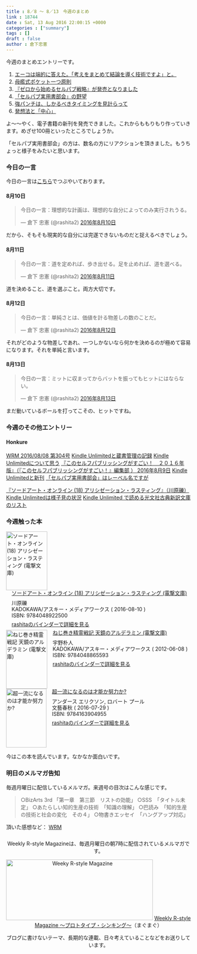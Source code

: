 ```yaml
---
title : 8／8 〜 8／13　今週のまとめ
link : 18744
date : Sat, 13 Aug 2016 22:00:15 +0000
categories : ["summary"]
tags : []
draft : false
author : 倉下忠憲
---
```


今週のまとめエントリーです。

<ol>
<li><a href="https://rashita.net/blog/?p=18715">エーコは端的に答えた。「考えをまとめて結論を導く技術ですよ」と。</a></li>
<li><a href="https://rashita.net/blog/?p=18720">母艦式ポケット一つ原則</a></li>
<li><a href="https://rashita.net/blog/?p=18725">『ゼロから始めるセルパブ戦略』が発売となりました</a></li>
<li><a href="https://rashita.net/blog/?p=18730">「セルパブ実用書部会」の野望</a></li>
<li><a href="https://rashita.net/blog/?p=18733">強パンチは、しかるべきタイミングを見計らって</a></li>
<li><a href="https://rashita.net/blog/?p=18737">発想法と「中心」</a></li>
</ol>

よ〜〜やく、電子書籍の新刊を発売できました。これからももりもり作っていきます。めざせ100冊といったところでしょうか。

「セルパブ実用書部会」の方は、数名の方にリアクションを頂きました。もうちょっと様子をみたいと思います。

<h3>今日の一言</h3>
今日の一言は<a href="http://twitter.com/rashita2 ">こちら</a>でつぶやいております。

<h4>8月10日</h4>

<blockquote class="twitter-tweet" data-lang="ja"><p lang="ja" dir="ltr">今日の一言：理想的な計画は、理想的な自分によってのみ実行されうる。</p>&mdash; 倉下 忠憲 (@rashita2) <a href="https://twitter.com/rashita2/status/763358538836037632">2016年8月10日</a></blockquote>
<script async src="//platform.twitter.com/widgets.js" charset="utf-8"></script>

だから、そもそも現実的な自分には完遂できないものだと捉えるべきでしょう。

<h4>8月11日</h4>

<blockquote class="twitter-tweet" data-lang="ja"><p lang="ja" dir="ltr">今日の一言：道を定めれば、歩き出せる。足を止めれば、道を選べる。</p>&mdash; 倉下 忠憲 (@rashita2) <a href="https://twitter.com/rashita2/status/763644582034669568">2016年8月11日</a></blockquote>
<script async src="//platform.twitter.com/widgets.js" charset="utf-8"></script>

道を決めること、道を選ぶこと。両方大切です。

<h4>8月12日</h4>

<blockquote class="twitter-tweet" data-lang="ja"><p lang="ja" dir="ltr">今日の一言：単純さとは、価値を計る物差しの数のことだ。</p>&mdash; 倉下 忠憲 (@rashita2) <a href="https://twitter.com/rashita2/status/763923718829551616">2016年8月12日</a></blockquote>
<script async src="//platform.twitter.com/widgets.js" charset="utf-8"></script>

それがどのような物差しであれ、一つしかないなら何かを決めるのが極めて容易になります。それを単純と言います。

<h4>8月13日</h4>

<blockquote class="twitter-tweet" data-lang="ja"><p lang="ja" dir="ltr">今日の一言：ミットに収まってからバットを振ってもヒットにはならない。</p>&mdash; 倉下 忠憲 (@rashita2) <a href="https://twitter.com/rashita2/status/764271733087936513">2016年8月13日</a></blockquote>
<script async src="//platform.twitter.com/widgets.js" charset="utf-8"></script>

まだ動いているボールを打ってこその、ヒットですね。

<h3>今週のその他エントリー</h3>

<H4>Honkure</H4>

<a href="http://honkure.net/rbook/archives/890">WRM 2016/08/08 第304号</a>
<a href="http://honkure.net/rbook/archives/893">Kindle Unlimitedと蔵書管理の記録</a>
<a href="http://honkure.net/rbook/archives/898">Kindle Unlimitedについて思う</a>
<a href="http://honkure.net/rbook/archives/901">『このセルフパブリッシングがすごい！　２０１６年版』（『このセルフパブリッシングがすごい！』編集部 ） 2016年8月9日</a>
<a href="http://honkure.net/rbook/archives/906">Kindle Unlimitedと新刊</a>
<a href="http://honkure.net/rbook/archives/909">「セルパブ実用書部会」はレーベル名ですが</a>

<a href="http://honkure.net/rbook/archives/913">『ソードアート・オンライン (18) アリシゼーション・ラスティング』（川原礫）</a>
<a href="http://honkure.net/rbook/archives/917">Kindle Unlimitedは様子見の状況</a>
<a href="http://honkure.net/rbook/archives/920">Kindle Unlimited で読める光文社古典新訳文庫のリスト</a>

<H3>今週触った本</H3>

<div class="mm-middle" style="margin-bottom:0px;"><div class="mm-image" style="float:left;"><a href="http://www.amazon.co.jp/exec/obidos/ASIN/4048922505/rashita1000-22 /ref=nosim" target="_blank"><img src="http://ecx.images-amazon.com/images/I/610YElds1dL._SL160_.jpg" alt="ソードアート・オンライン (18) アリシゼーション・ラスティング (電撃文庫)" title="ソードアート・オンライン (18) アリシゼーション・ラスティング (電撃文庫)" width="112" height="160" border="0" /></a></div><div class="mm-content" style="float:left;margin-left:15px;line-height:120%"><div class="mm-title" style="line-height:120%"><a href="http://www.amazon.co.jp/exec/obidos/ASIN/4048922505/rashita1000-22 /ref=nosim" target="_blank">ソードアート・オンライン (18) アリシゼーション・ラスティング (電撃文庫)</a></div><div class="mm-detail" style="margin-top:10px;">川原礫<br />KADOKAWA/アスキー・メディアワークス ( 2016-08-10 )<br />ISBN: 9784048922500<br /><div style="margin:7px 0px"><a href="http://mediamarker.net/u/rashita/?asin=4048922505" target="_blank">rashitaのバインダーで詳細を見る</a></div></div></div><div style="clear:left"></div></div>

<div class="mm-middle" style="margin-bottom:0px;"><div class="mm-image" style="float:left;"><a href="http://www.amazon.co.jp/exec/obidos/ASIN/4048865595/rashita1000-22 /ref=nosim" target="_blank"><img src="http://ecx.images-amazon.com/images/I/61swSmxCCtL._SL160_.jpg" alt="ねじ巻き精霊戦記 天鏡のアルデラミン (電撃文庫)" title="ねじ巻き精霊戦記 天鏡のアルデラミン (電撃文庫)" width="112" height="160" border="0" /></a></div><div class="mm-content" style="float:left;margin-left:15px;line-height:120%"><div class="mm-title" style="line-height:120%"><a href="http://www.amazon.co.jp/exec/obidos/ASIN/4048865595/rashita1000-22 /ref=nosim" target="_blank">ねじ巻き精霊戦記 天鏡のアルデラミン (電撃文庫)</a></div><div class="mm-detail" style="margin-top:10px;">宇野朴人<br />KADOKAWA/アスキー・メディアワークス ( 2012-06-08 )<br />ISBN: 9784048865593<br /><div style="margin:7px 0px"><a href="http://mediamarker.net/u/rashita/?asin=4048865595" target="_blank">rashitaのバインダーで詳細を見る</a></div></div></div><div style="clear:left"></div></div>


<div class="mm-middle" style="margin-bottom:0px;"><div class="mm-image" style="float:left;"><a href="http://www.amazon.co.jp/exec/obidos/ASIN/4163904956/rashita1000-22 /ref=nosim" target="_blank"><img src="http://ecx.images-amazon.com/images/I/51VAQOGNifL._SL160_.jpg" alt="超一流になるのは才能か努力か?" title="超一流になるのは才能か努力か?" width="110" height="160" border="0" /></a></div><div class="mm-content" style="float:left;margin-left:15px;line-height:120%"><div class="mm-title" style="line-height:120%"><a href="http://www.amazon.co.jp/exec/obidos/ASIN/4163904956/rashita1000-22 /ref=nosim" target="_blank">超一流になるのは才能か努力か?</a></div><div class="mm-detail" style="margin-top:10px;">アンダース エリクソン, ロバート プール<br />文藝春秋 ( 2016-07-29 )<br />ISBN: 9784163904955<br /><div style="margin:7px 0px"><a href="http://mediamarker.net/u/rashita/?asin=4163904956" target="_blank">rashitaのバインダーで詳細を見る</a></div></div></div><div style="clear:left"></div></div>

今はこの本を読んでいます。なかなか面白いです。

<h3>明日のメルマガ告知</h3>
毎週月曜日に配信しているメルマガ。来週号の目次はこんな感じです。
<blockquote>
○BizArts 3rd 「第一章　第三節　リストの効能」
○SSS　「タイトル未定」
○あたらしい知的生産の技術　「知識の理解」
○巴読み　「知的生産の技術と社会の変化　その４」
○物書きエッセイ　「ハングアップ対応」
</blockquote>


頂いた感想など：
<a class="twitter-timeline"  href="https://twitter.com/rashita2/timelines/427262290753097729"  data-widget-id="427265271171010561">WRM</a>
    <script>!function(d,s,id){var js,fjs=d.getElementsByTagName(s)[0],p=/^http:/.test(d.location)?'http':'https';if(!d.getElementById(id)){js=d.createElement(s);js.id=id;js.src=p+"://platform.twitter.com/widgets.js";fjs.parentNode.insertBefore(js,fjs);}}(document,"script","twitter-wjs");</script>

<div style="text-align:center;margin-top:25px;">
Weekly R-style Magazineは、毎週月曜日の朝7時に配信されているメルマガです。

<a href="http://www.mag2.com/m/0001185133.html" target="_blank"><img src="https://rashita.net/blog/wp-content/uploads/2010/09/mmbanner.jpg" alt="Weeky R-style Magazine" width="400" height="165" class="alignnone size-full wp-image-12201" /></a>
<a href="http://www.mag2.com/m/0001185133.html" target="_blank">Weekly R-style Magazine ～プロトタイプ・シンキング～</a>（まぐまぐ）

ブログに書けないテーマ、長期的な連載、日々考えていることなどをお送りしています。
</div>
